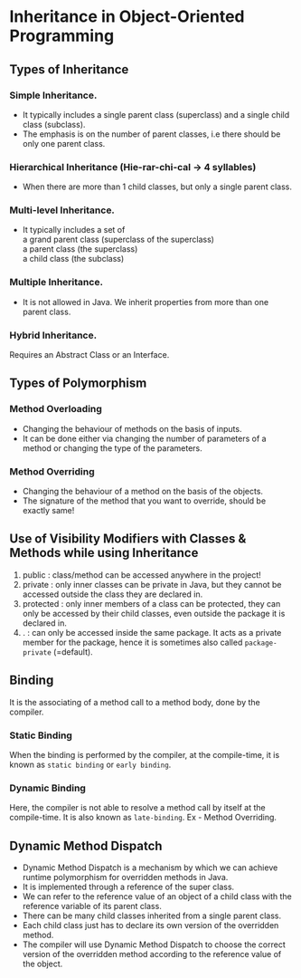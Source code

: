 # Inheritance in Object-Oriented Programming

## Types of Inheritance

### Simple Inheritance.  
- It typically includes a single parent class (superclass)
and a single child class (subclass).
- The emphasis is on the number of parent classes, i.e there should be only one parent class.

### Hierarchical Inheritance (Hie-rar-chi-cal -> 4 syllables)
- When there are more than 1 child classes, but only a single parent class.


### Multi-level Inheritance.
- It typically includes a set of  
 a grand parent class (superclass of the superclass)  
 a parent class (the superclass)  
 a child class (the subclass)

### Multiple Inheritance.
- It is not allowed in Java.
We inherit properties from more than one parent class.

### Hybrid Inheritance.
Requires an Abstract Class or an Interface.
 
## Types of Polymorphism

### Method Overloading
- Changing the behaviour of methods on the basis of inputs.
- It can be done either via changing the number of parameters of a method or changing the type of the parameters.

### Method Overriding
- Changing the behaviour of a method on the basis of the objects.
- The signature of the method that you want to override, should be exactly same!

## Use of Visibility Modifiers with Classes & Methods while using Inheritance
1. public : class/method can be accessed anywhere in the project! 
2. private : only inner classes can be private in Java, but they cannot be accessed
outside the class they are declared in.
3. protected : only inner members of a class can be protected, they can only be accessed
by their child classes, even outside the package it is declared in.
4. <default>. : can only be accessed inside the same package.
It acts as a private member for the package, hence it is sometimes also called
`package-private` (=default).

## Binding
It is the associating of a method call to a method body, done by the compiler.

### Static Binding
When the binding is performed by the compiler, at the compile-time, it is known as
`static binding` or `early binding`.

### Dynamic Binding
Here, the compiler is not able to resolve a method call by itself at the compile-time.
It is also known as `late-binding`.
Ex - Method Overriding.

## Dynamic Method Dispatch
- Dynamic Method Dispatch is a mechanism by which we can achieve runtime polymorphism
for overridden methods in Java.  
- It is implemented through a reference of the super class.  
- We can refer to the reference value of an object of a child class with the
reference variable of its parent class.
- There can be many child classes inherited from a single parent class.
- Each child class just has to declare its own version of the overridden method.  
- The compiler will use Dynamic Method Dispatch to choose the correct version of the
overridden method according to the reference value of the object.